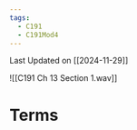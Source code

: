 ```yaml
---
tags:
  - C191
  - C191Mod4
---
```

Last Updated on [[2024-11-29]]

![[C191 Ch 13 Section 1.wav]]

# Terms
